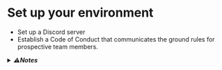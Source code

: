 # Set up your environment

* Set up a Discord server 
* Establish a Code of Conduct that communicates the ground rules for prospective team members.
	
<details>
	<summary><b><i>⚠Notes</i></b></summary>
	Think about the kind of envrionment in which you want to operate.  If you have any specific needs for that environment, document those needs somewhere.  Consider these questions:

	* Are there any behavioral standards you want held among your potential teammates?
	* Do you require people to be present in voice chat?
	* Do you have a nickname standard you want enforced?
	* Do you want people to use specific in-game channels for specific reasons?
	* Do you want all player characters to be Lalafells?
	* Do you want pepole to wear silly hats?

	The FFXIV TOS covers prohibited behaviors in-game, and Discord TOS covers prohibited behaviors in Discord, so some of this work is already done for you.  If you require anything particular beyond that then that is up to you to decide and communicate.
</details>
